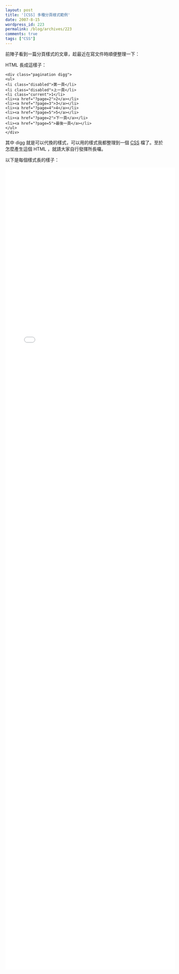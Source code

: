 ```yaml
---
layout: post
title: '[CSS] 多種分頁樣式範例'
date: 2007-8-15
wordpress_id: 223
permalink: /blog/archives/223
comments: true
tags: ["CSS"]
---
```


前陣子看到一篇分頁樣式的文章，趁最近在寫文件時順便整理一下：

<!--more-->

HTML 長成這樣子：

```
<div class="pagination digg">
<ul>
<li class="disabled">第一頁</li>
<li class="disabled">上一頁</li>
<li class="current">1</li>
<li><a href="?page=2">2</a></li>
<li><a href="?page=3">3</a></li>
<li><a href="?page=4">4</a></li>
<li><a href="?page=5">5</a></li>
<li><a href="?page=2">下一頁</a></li>
<li><a href="?page=5">最後一頁</a></li>
</ul>
</div>

```

其中 digg 就是可以代換的樣式，可以用的樣式我都整理到一個 [CSS](/resources/pagination_styles/pagination.zip) 檔了。至於怎麼產生這個 HTML ，就請大家自行發揮所長囉。 

以下是每個樣式長的樣子：

<iframe frameborder="0" width="530" height="2500" src="/resources/pagination_styles/"></iframe>
